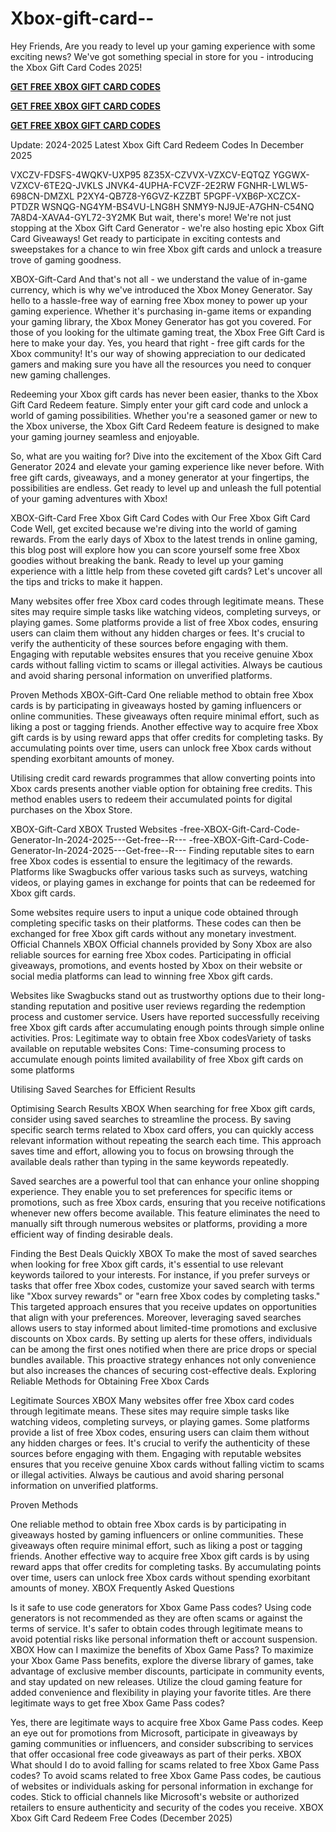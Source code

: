 # Xbox-gift-card--
Hey Friends, Are you ready to level up your gaming experience with some exciting news? We've got something special in store for you - introducing the Xbox Gift Card Codes 2025! 

**[GET FREE XBOX GIFT CARD CODES](https://paltonprogram.com/xbox/)**

**[GET FREE XBOX GIFT CARD CODES](https://paltonprogram.com/xbox/)**

**[GET FREE XBOX GIFT CARD CODES](https://paltonprogram.com/xbox/)**

Update: 2024-2025 Latest Xbox Gift Card Redeem Codes In December 2025

VXCZV-FDSFS-4WQKV-UXP95 8Z35X-CZVVX-VZXCV-EQTQZ YGGWX-VZXCV-6TE2Q-JVKLS JNVK4-4UPHA-FCVZF-2E2RW FGNHR-LWLW5-698CN-DMZXL P2XY4-QB7Z8-Y6GVZ-KZZBT 5PGPF-VXB6P-XCZCX-PTDZR WSNQG-NG4YM-BS4VU-LNG8H SNMY9-NJ9JE-A7GHN-C54NQ 7A8D4-XAVA4-GYL72-3Y2MK But wait, there's more! We're not just stopping at the Xbox Gift Card Generator - we're also hosting epic Xbox Gift Card Giveaways! Get ready to participate in exciting contests and sweepstakes for a chance to win free Xbox gift cards and unlock a treasure trove of gaming goodness.

 XBOX-Gift-Card
And that's not all - we understand the value of in-game currency, which is why we've introduced the Xbox Money Generator. Say hello to a hassle-free way of earning free Xbox money to power up your gaming experience. Whether it's purchasing in-game items or expanding your gaming library, the Xbox Money Generator has got you covered. For those of you looking for the ultimate gaming treat, the Xbox Free Gift Card is here to make your day. Yes, you heard that right - free gift cards for the Xbox community! It's our way of showing appreciation to our dedicated gamers and making sure you have all the resources you need to conquer new gaming challenges.

Redeeming your Xbox gift cards has never been easier, thanks to the Xbox Gift Card Redeem feature. Simply enter your gift card code and unlock a world of gaming possibilities. Whether you're a seasoned gamer or new to the Xbox universe, the Xbox Gift Card Redeem feature is designed to make your gaming journey seamless and enjoyable.

So, what are you waiting for? Dive into the excitement of the Xbox Gift Card Generator 2024 and elevate your gaming experience like never before. With free gift cards, giveaways, and a money generator at your fingertips, the possibilities are endless. Get ready to level up and unleash the full potential of your gaming adventures with Xbox!

 XBOX-Gift-Card
Free Xbox Gift Card Codes with Our Free Xbox Gift Card Code Well, get excited because we're diving into the world of gaming rewards. From the early days of Xbox to the latest trends in online gaming, this blog post will explore how you can score yourself some free Xbox goodies without breaking the bank. Ready to level up your gaming experience with a little help from these coveted gift cards? Let's uncover all the tips and tricks to make it happen.

Many websites offer free Xbox card codes through legitimate means. These sites may require simple tasks like watching videos, completing surveys, or playing games. Some platforms provide a list of free Xbox codes, ensuring users can claim them without any hidden charges or fees. It's crucial to verify the authenticity of these sources before engaging with them. Engaging with reputable websites ensures that you receive genuine Xbox cards without falling victim to scams or illegal activities. Always be cautious and avoid sharing personal information on unverified platforms.

Proven Methods
 XBOX-Gift-Card
One reliable method to obtain free Xbox cards is by participating in giveaways hosted by gaming influencers or online communities. These giveaways often require minimal effort, such as liking a post or tagging friends. Another effective way to acquire free Xbox gift cards is by using reward apps that offer credits for completing tasks. By accumulating points over time, users can unlock free Xbox cards without spending exorbitant amounts of money.

Utilising credit card rewards programmes that allow converting points into Xbox cards presents another viable option for obtaining free credits. This method enables users to redeem their accumulated points for digital purchases on the Xbox Store.

XBOX-Gift-Card
XBOX
Trusted Websites
 -free-XBOX-Gift-Card-Code-Generator-In-2024-2025---Get-free--R--- -free-XBOX-Gift-Card-Code-Generator-In-2024-2025---Get-free--R---
Finding reputable sites to earn free Xbox codes is essential to ensure the legitimacy of the rewards. Platforms like Swagbucks offer various tasks such as surveys, watching videos, or playing games in exchange for points that can be redeemed for Xbox gift cards.

Some websites require users to input a unique code obtained through completing specific tasks on their platforms. These codes can then be exchanged for free Xbox gift cards without any monetary investment. Official Channels
XBOX
Official channels provided by Sony Xbox are also reliable sources for earning free Xbox codes. Participating in official giveaways, promotions, and events hosted by Xbox on their website or social media platforms can lead to winning free Xbox gift cards.

Websites like Swagbucks stand out as trustworthy options due to their long-standing reputation and positive user reviews regarding the redemption process and customer service. Users have reported successfully receiving free Xbox gift cards after accumulating enough points through simple online activities. Pros: Legitimate way to obtain free Xbox codesVariety of tasks available on reputable websites Cons: Time-consuming process to accumulate enough points limited availability of free Xbox gift cards on some platforms

Utilising Saved Searches for Efficient Results

Optimising Search Results
XBOX
When searching for free Xbox gift cards, consider using saved searches to streamline the process. By saving specific search terms related to Xbox card offers, you can quickly access relevant information without repeating the search each time. This approach saves time and effort, allowing you to focus on browsing through the available deals rather than typing in the same keywords repeatedly.

Saved searches are a powerful tool that can enhance your online shopping experience. They enable you to set preferences for specific items or promotions, such as free Xbox cards, ensuring that you receive notifications whenever new offers become available. This feature eliminates the need to manually sift through numerous websites or platforms, providing a more efficient way of finding desirable deals.

Finding the Best Deals Quickly
XBOX
To make the most of saved searches when looking for free Xbox gift cards, it's essential to use relevant keywords tailored to your interests. For instance, if you prefer surveys or tasks that offer free Xbox codes, customize your saved search with terms like "Xbox survey rewards" or "earn free Xbox codes by completing tasks." This targeted approach ensures that you receive updates on opportunities that align with your preferences. Moreover, leveraging saved searches allows users to stay informed about limited-time promotions and exclusive discounts on Xbox cards. By setting up alerts for these offers, individuals can be among the first ones notified when there are price drops or special bundles available. This proactive strategy enhances not only convenience but also increases the chances of securing cost-effective deals. Exploring Reliable Methods for Obtaining Free Xbox Cards

Legitimate Sources
XBOX
Many websites offer free Xbox card codes through legitimate means. These sites may require simple tasks like watching videos, completing surveys, or playing games. Some platforms provide a list of free Xbox codes, ensuring users can claim them without any hidden charges or fees. It's crucial to verify the authenticity of these sources before engaging with them. Engaging with reputable websites ensures that you receive genuine Xbox cards without falling victim to scams or illegal activities. Always be cautious and avoid sharing personal information on unverified platforms.

Proven Methods

One reliable method to obtain free Xbox cards is by participating in giveaways hosted by gaming influencers or online communities. These giveaways often require minimal effort, such as liking a post or tagging friends. Another effective way to acquire free Xbox gift cards is by using reward apps that offer credits for completing tasks. By accumulating points over time, users can unlock free Xbox cards without spending exorbitant amounts of money.
XBOX
Frequently Asked Questions

Is it safe to use code generators for Xbox Game Pass codes? Using code generators is not recommended as they are often scams or against the terms of service. It's safer to obtain codes through legitimate means to avoid potential risks like personal information theft or account suspension.
XBOX
How can I maximize the benefits of Xbox Game Pass? To maximize your Xbox Game Pass benefits, explore the diverse library of games, take advantage of exclusive member discounts, participate in community events, and stay updated on new releases. Utilize the cloud gaming feature for added convenience and flexibility in playing your favorite titles. Are there legitimate ways to get free Xbox Game Pass codes?

Yes, there are legitimate ways to acquire free Xbox Game Pass codes. Keep an eye out for promotions from Microsoft, participate in giveaways by gaming communities or influencers, and consider subscribing to services that offer occasional free code giveaways as part of their perks.
XBOX
What should I do to avoid falling for scams related to free Xbox Game Pass codes? To avoid scams related to free Xbox Game Pass codes, be cautious of websites or individuals asking for personal information in exchange for codes. Stick to official channels like Microsoft's website or authorized retailers to ensure authenticity and security of the codes you receive.
XBOX
Xbox Gift Card Redeem Free Codes (December 2025)
